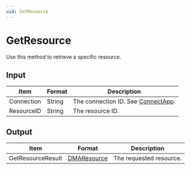 ```yaml
---
uid: GetResource
---
```


# GetResource

Use this method to retrieve a specific resource.

## Input

| Item       | Format | Description                                                                      |
|------------|--------|----------------------------------------------------------------------------------|
| Connection | String | The connection ID. See [ConnectApp](xref:ConnectApp). |
| ResourceID | String | The resource ID.                                                                 |

## Output

| Item              | Format                          | Description             |
|-------------------|---------------------------------|-------------------------|
| GetResourceResult | [DMAResource](xref:DMAResource) | The requested resource. |
